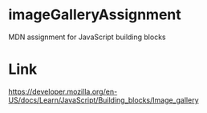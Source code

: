 # imageGalleryAssignment
 MDN assignment for JavaScript building blocks

# Link
  https://developer.mozilla.org/en-US/docs/Learn/JavaScript/Building_blocks/Image_gallery
